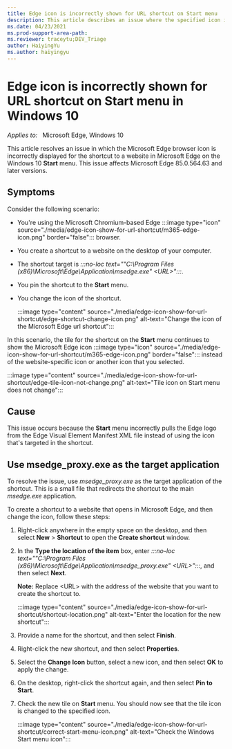 ```yaml
---
title: Edge icon is incorrectly shown for URL shortcut on Start menu
description: This article describes an issue where the specified icon isn't shown for the shortcut to a website in Microsoft Edge on the Windows 10 Start menu.
ms.date: 04/23/2021
ms.prod-support-area-path: 
ms.reviewer: traceytu;DEV_Triage
author: HaiyingYu
ms.author: haiyingyu
---
```


# Edge icon is incorrectly shown for URL shortcut on Start menu in Windows 10

_Applies to:_ &nbsp; Microsoft Edge, Windows 10  

This article resolves an issue in which the Microsoft Edge browser icon is incorrectly displayed for the shortcut to a website in Microsoft Edge on the Windows 10 **Start** menu. This issue affects Microsoft Edge 85.0.564.63 and later versions.

## Symptoms

Consider the following scenario:

- You're using the Microsoft Chromium-based Edge :::image type="icon" source="./media/edge-icon-show-for-url-shortcut/m365-edge-icon.png" border="false"::: browser.
- You create a shortcut to a website on the desktop of your computer.
- The shortcut target is *:::no-loc text="\"C:\\Program Files (x86)\\Microsoft\\Edge\\Application\\msedge.exe\" &lt;URL&gt;":::*.
- You pin the shortcut to the **Start** menu.
- You change the icon of the shortcut.
  
    :::image type="content" source="./media/edge-icon-show-for-url-shortcut/edge-shortcut-change-icon.png" alt-text="Change the icon of the Microsoft Edge url shortcut":::

In this scenario, the tile for the shortcut on the **Start** menu continues to show the Microsoft Edge icon :::image type="icon" source="./media/edge-icon-show-for-url-shortcut/m365-edge-icon.png" border="false"::: instead of the website-specific icon or another icon that you selected.

  :::image type="content" source="./media/edge-icon-show-for-url-shortcut/edge-tile-icon-not-change.png" alt-text="Tile icon on Start menu does not change":::

## Cause

This issue occurs because the **Start** menu incorrectly pulls the Edge logo from the Edge Visual Element Manifest XML file instead of using the icon that's targeted in the shortcut.

## Use msedge_proxy.exe as the target application

To resolve the issue, use *msedge_proxy.exe* as the target application of the shortcut. This is a small file that redirects the shortcut to the main *msedge.exe* application.

To create a shortcut to a website that opens in Microsoft Edge, and then change the icon, follow these steps:

1. Right-click anywhere in the empty space on the desktop, and then select **New** > **Shortcut** to open the **Create shortcut** window.
1. In the **Type the location of the item** box, enter *:::no-loc text="\"C:\\Program Files (x86)\\Microsoft\\Edge\\Application\\msedge_proxy.exe\" &lt;URL&gt;":::*, and then select **Next**.
    
    **Note:** Replace \<URL\> with the address of the website that you want to create the shortcut to.

    :::image type="content" source="./media/edge-icon-show-for-url-shortcut/shortcut-location.png" alt-text="Enter the location for the new shortcut":::

3. Provide a name for the shortcut, and then select **Finish**.
1. Right-click the new shortcut, and then select **Properties**.
1. Select the **Change Icon** button, select a new icon, and then select **OK** to apply the change.
1. On the desktop, right-click the shortcut again, and then select **Pin to Start**.
1. Check the new tile on **Start** menu. You should now see that the tile icon is changed to the specified icon.

    :::image type="content" source="./media/edge-icon-show-for-url-shortcut/correct-start-menu-icon.png" alt-text="Check the Windows Start menu icon":::
